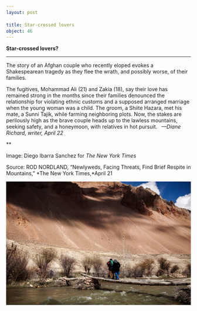 ```yaml
---
layout: post

title: Star-crossed lovers
object: 46
---
```

**Star-crossed lovers?**

****

The story of an Afghan couple who recently eloped evokes a Shakespearean tragedy as they flee the wrath, and possibly worse, of their families.

The fugitives, Mohammad Ali (21) and Zakia (18), say their love has remained strong in the months since their families denounced the relationship for violating ethnic customs and a supposed arranged marriage when the young woman was a child. The groom, a Shiite Hazara, met his mate, a Sunni Tajik, while farming neighboring plots. Now, the stakes are perilously high as the brave couple heads up to the lawless mountains, seeking safety, and a honeymoon, with relatives in hot pursuit.
   *—Diane Richard, writer, April 22*

**

Image: Diego Ibarra Sanchez for *The New York Times*

Source: ROD NORDLAND, “Newlyweds, Facing Threats, Find Brief Respite in Mountains,” *The New York Times,*April 21

![](../images/14-04-22_14.12_StarcrossedEDIT-1.jpeg)
